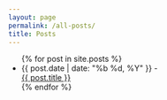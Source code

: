 ```yaml
---
layout: page
permalink: /all-posts/
title: Posts
---
```


<ul class="archive-list">
  {% for post in site.posts %}
  <li>
    <div>{{ post.date | date: "%b %d, %Y" }} - </div>
    <div><a href="{{ post.url }}">{{ post.title }}</a></div>
  </li>
  {% endfor %}
</ul>
